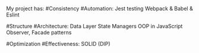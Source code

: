 My project has:
  #Consistency #Automation:
    Jest testing
    Webpack & Babel & Eslint

  #Structure #Architecture:
    Data Layer
    State Managers
    OOP in JavaScript
    Observer, Facade patterns

  #Optimization #Effectiveness:
    SOLID (DIP)
